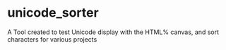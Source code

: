 # unicode_sorter
A Tool created to test Unicode display with the HTML% canvas, and sort characters for various projects
